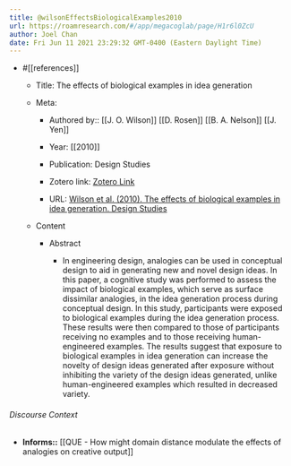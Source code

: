 ```yaml
---
title: @wilsonEffectsBiologicalExamples2010
url: https://roamresearch.com/#/app/megacoglab/page/H1r6l0ZcU
author: Joel Chan
date: Fri Jun 11 2021 23:29:32 GMT-0400 (Eastern Daylight Time)
---
```


- #[[references]]

    - Title: The effects of biological examples in idea generation

    - Meta:

        - Authored by:: [[J. O. Wilson]] [[D. Rosen]] [[B. A. Nelson]] [[J. Yen]]

        - Year: [[2010]]

        - Publication: Design Studies

        - Zotero link: [Zotero Link](zotero://select/items/1_MKGNS79D)

        - URL: [Wilson et al. (2010). The effects of biological examples in idea generation. Design Studies](undefined)

    - Content

        - Abstract

            - In engineering design, analogies can be used in conceptual design to aid in generating new and novel design ideas. In this paper, a cognitive study was performed to assess the impact of biological examples, which serve as surface dissimilar analogies, in the idea generation process during conceptual design. In this study, participants were exposed to biological examples during the idea generation process. These results were then compared to those of participants receiving no examples and to those receiving human-engineered examples. The results suggest that exposure to biological examples in idea generation can increase the novelty of design ideas generated after exposure without inhibiting the variety of the design ideas generated, unlike human-engineered examples which resulted in decreased variety.

###### Discourse Context

- **Informs::** [[QUE - How might domain distance modulate the effects of analogies on creative output]]
